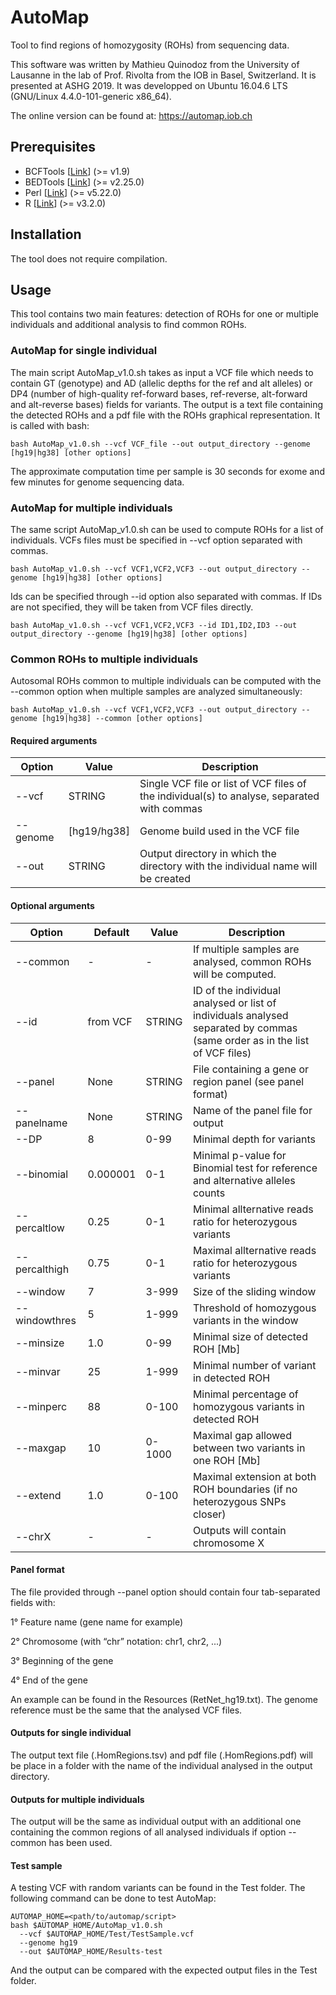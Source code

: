 # AutoMap
Tool to find regions of homozygosity (ROHs) from sequencing data.

This software was written by Mathieu Quinodoz from the University of Lausanne in the lab of Prof. Rivolta from the IOB in Basel, Switzerland. It is presented at ASHG 2019. It was developped on Ubuntu 16.04.6 LTS (GNU/Linux 4.4.0-101-generic x86_64).

The online version can be found at: 
https://automap.iob.ch

## Prerequisites
+ BCFTools [[Link](https://samtools.github.io/bcftools/howtos/install.html)] (>= v1.9)
+ BEDTools [[Link](https://bedtools.readthedocs.io/en/latest/content/installation.html)] (>= v2.25.0)
+ Perl [[Link](https://www.perl.org/get.html)] (>= v5.22.0)
+ R [[Link](https://cran.r-project.org/mirrors.html)] (>= v3.2.0)

## Installation
The tool does not require compilation.

## Usage
This tool contains two main features: detection of ROHs for one or multiple individuals and additional analysis to find common ROHs.
### AutoMap for single individual
The main script AutoMap_v1.0.sh takes as input a VCF file which needs to contain GT (genotype) and AD (allelic depths for the ref and alt alleles) or DP4 (number of high-quality ref-forward bases, ref-reverse, alt-forward and alt-reverse bases) fields for variants. The output is a text file containing the detected ROHs and a pdf file with the ROHs graphical representation.
It is called with bash:
```
bash AutoMap_v1.0.sh --vcf VCF_file --out output_directory --genome [hg19|hg38] [other options]
```
The approximate computation time per sample is 30 seconds for exome and few minutes for genome sequencing data.

### AutoMap for multiple individuals
The same script AutoMap_v1.0.sh can be used to compute ROHs for a list of individuals. VCFs files must be specified in --vcf option separated with commas.
```
bash AutoMap_v1.0.sh --vcf VCF1,VCF2,VCF3 --out output_directory --genome [hg19|hg38] [other options]
```
Ids can be specified through --id option also separated with commas. If IDs are not specified, they will be taken from VCF files directly.
```
bash AutoMap_v1.0.sh --vcf VCF1,VCF2,VCF3 --id ID1,ID2,ID3 --out output_directory --genome [hg19|hg38] [other options]
```

### Common ROHs to multiple individuals 
Autosomal ROHs common to multiple individuals can be computed with the --common option when multiple samples are analyzed simultaneously:
```
bash AutoMap_v1.0.sh --vcf VCF1,VCF2,VCF3 --out output_directory --genome [hg19|hg38] --common [other options]
```

#### Required arguments
Option | Value | Description
--- | --- | ---
--vcf | STRING | Single VCF file or list of VCF files of the individual(s) to analyse, separated with commas
--genome | [hg19/hg38] | Genome build used in the VCF file
--out | STRING | Output directory in which the directory with the individual name will be created

#### Optional arguments
Option | Default | Value | Description
--- | --- | --- | ---
--common | - | - | If multiple samples are analysed, common ROHs will be computed.
--id | from VCF | STRING | ID of the individual analysed or list of individuals analysed separated by commas (same order as in the list of VCF files)
--panel | None | STRING | File containing a gene or region panel (see panel format)
--panelname | None | STRING | Name of the panel file for output
--DP | 8 | 0-99 | Minimal depth for variants
--binomial | 0.000001 | 0-1 | Minimal p-value for Binomial test for reference and alternative alleles counts
--percaltlow | 0.25 | 0-1 | Minimal allternative reads ratio for heterozygous variants
--percalthigh | 0.75 | 0-1 | Maximal allternative reads ratio for heterozygous variants
--window | 7 | 3-999 | Size of the sliding window
--windowthres | 5 | 1-999 | Threshold of homozygous variants in the window
--minsize | 1.0 | 0-99 | Minimal size of detected ROH [Mb]
--minvar | 25 | 1-999 | Minimal number of variant in detected ROH
--minperc | 88 | 0-100 | Minimal percentage of homozygous variants in detected ROH
--maxgap | 10 | 0-1000 | Maximal gap allowed between two variants in one ROH [Mb]
--extend | 1.0 | 0-100 | Maximal extension at both ROH boundaries (if no heterozygous SNPs closer)
--chrX   | - | - | Outputs will contain chromosome X  

#### Panel format
The file provided through --panel option should contain four tab-separated fields with:

1° Feature name (gene name for example)

2° Chromosome (with “chr” notation: chr1, chr2, ...)

3° Beginning of the gene

4° End of the gene

An example can be found in the Resources (RetNet_hg19.txt). The genome reference must be the same that the analysed VCF files.

#### Outputs for single individual
The output text file (.HomRegions.tsv) and pdf file (.HomRegions.pdf) will be place in a folder with the name of the individual analysed in the output directory.

#### Outputs for multiple individuals
The output will be the same as individual output with an additional one containing the common regions of all analysed individuals if option --common has been used.

#### Test sample
A testing VCF with random variants can be found in the Test folder. The following command can be done to test AutoMap:
```
AUTOMAP_HOME=<path/to/automap/script>
bash $AUTOMAP_HOME/AutoMap_v1.0.sh
  --vcf $AUTOMAP_HOME/Test/TestSample.vcf
  --genome hg19
  --out $AUTOMAP_HOME/Results-test
```
And the output can be compared with the expected output files in the Test folder.
